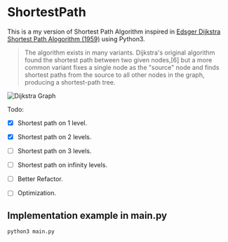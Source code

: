 # ShortestPath

This is a my version of Shortest Path Algorithm inspired in [Edsger Dijkstra Shortest Path Alogorithm (1959)](https://en.wikipedia.org/wiki/Dijkstra%27s_algorithm) using Python3.

> The algorithm exists in many variants. Dijkstra's original algorithm found the shortest path between two given nodes,[6] but a more common variant fixes a single node as the "source" node and finds shortest paths from the source to all other nodes in the graph, producing a shortest-path tree. 

![Dijkstra Graph](https://upload.wikimedia.org/wikipedia/commons/5/57/Dijkstra_Animation.gif "Dijkstra Graph")

Todo:
- [x] Shortest path on 1 level.
- [x] Shortest path on 2 levels.
- [ ] Shortest path on 3 levels.
- [ ] Shortest path on infinity levels.
- [ ] Better Refactor.
- [ ] Optimization.


## Implementation example in main.py
```python
python3 main.py
```
